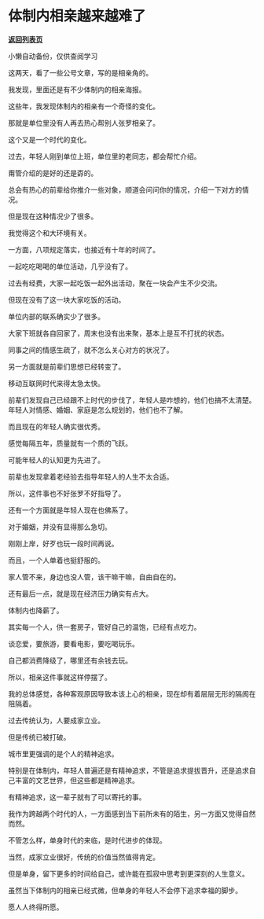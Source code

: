 # 体制内相亲越来越难了

[**返回列表页**](/gzh/费曼的小茶馆)

小懒自动备份，仅供查阅学习

这两天，看了一些公号文章，写的是相亲角的。

我发现，里面还是有不少体制内的相亲海报。

这些年，我发现体制内的相亲有一个奇怪的变化。  

那就是单位里没有人再去热心帮别人张罗相亲了。

这个又是一个时代的变化。

过去，年轻人刚到单位上班，单位里的老同志，都会帮忙介绍。  

甭管介绍的是好的还是孬的。

总会有热心的前辈给你推介一些对象，顺道会问问你的情况，介绍一下对方的情况。

但是现在这种情况少了很多。  

我觉得这个和大环境有关。  

一方面，八项规定落实，也接近有十年的时间了。

一起吃吃喝喝的单位活动，几乎没有了。  

过去有经费，大家一起吃饭一起外出活动，聚在一块会产生不少交流。  

但现在没有了这一块大家吃饭的活动。

单位内部的联系确实少了很多。  

大家下班就各自回家了，周末也没有出来聚，基本上是互不打扰的状态。  

同事之间的情感生疏了，就不怎么关心对方的状况了。  

另一方面就是前辈们思想已经转变了。

移动互联网时代来得太急太快。

前辈们发现自己已经跟不上时代的步伐了，年轻人是咋想的，他们也搞不太清楚。年轻人对情感、婚姻、家庭是怎么规划的，他们也不了解。

而且现在的年轻人确实很优秀。  

感觉每隔五年，质量就有一个质的飞跃。

可能年轻人的认知更为先进了。  

前辈也发现拿着老经验去指导年轻人的人生不太合适。  

所以，这件事也不好张罗不好指导了。

还有一个方面就是年轻人现在也佛系了。

对于婚姻，并没有显得那么急切。  

刚刚上岸，好歹也玩一段时间再说。

而且，一个人单着也挺舒服的。  

家人管不来，身边也没人管，该干嘛干嘛，自由自在的。  

还有最后一点，就是现在经济压力确实有点大。  

体制内也降薪了。

其实每一个人，供一套房子，管好自己的温饱，已经有点吃力。  

谈恋爱，要旅游，要看电影，要吃喝玩乐。

自己都消费降级了，哪里还有余钱去玩。

所以，相亲这件事就这样停摆了。  

我的总体感觉，各种客观原因导致本该上心的相亲，现在却有着层层无形的隔阂在阻隔着。  

过去传统认为，人要成家立业。  

但是传统已被打破。

城市里更强调的是个人的精神追求。  

特别是在体制内，年轻人普遍还是有精神追求，不管是追求提拔晋升，还是追求自己丰富的文艺世界，但这些都是精神追求。

有精神追求，这一辈子就有了可以寄托的事。

我作为跨越两个时代的人，一方面感到当下前所未有的陌生，另一方面又觉得自然而然。  

不管怎么样，单身时代的来临，是时代进步的体现。  

当然，成家立业很好，传统的价值当然值得肯定。  

但是单身，留下更多的时间给自己，或许能在孤寂中思考到更深刻的人生意义。

虽然当下体制内的相亲已经式微，但单身的年轻人不会停下追求幸福的脚步。

愿人人终得所愿。

